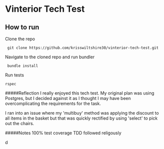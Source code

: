 # Vinterior Tech Test

## How to run
Clone the repo
```
 git clone https://github.com/krisswiltshire30/vinterior-tech-test.git
```
Navigate to the cloned repo and run bundler
```
 bundle install
```
Run tests
```
rspec
```

#####Reflection
I really enjoyed this tech test. My original plan was using Postgres, but I decided against it as I thought I may have been overcomplicating the requirements for the task.

I ran into an issue where my 'multibuy' method was applying the discount to all items in the basket but that was quickly rectified by using 'select' to pick out the chairs.

#####Notes
100% test coverage
TDD followed religously



d